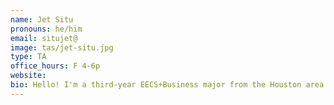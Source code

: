 ```yaml
---
name: Jet Situ
pronouns: he/him
email: situjet@
image: tas/jet-situ.jpg
type: TA
office_hours: F 4-6p
website:
bio: Hello! I'm a third-year EECS+Business major from the Houston area. I'm not a fan of staying in one place, so you might find me studying anywhere on campus from Haas to Soda. In my free time, I play table tennis and BeatSaber, and this year, I'm learning to play the koto. Let's make this semester the best yet!
---
```

